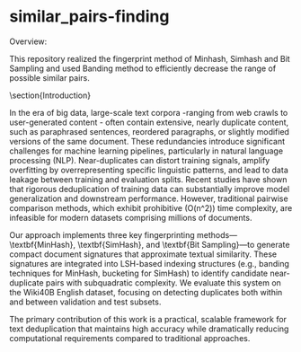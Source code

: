 # similar_pairs-finding
Overview:

This repository realized the fingerprint method of Minhash, Simhash and Bit Sampling and used Banding method to efficiently decrease the range of possible similar pairs.

\section{Introduction}

In the era of big data, large-scale text corpora -ranging from web crawls to user-generated content - often contain extensive, nearly duplicate content, such as paraphrased sentences, reordered paragraphs, or slightly modified versions of the same document. These redundancies introduce significant challenges for machine learning pipelines, particularly in natural language processing (NLP). Near-duplicates can distort training signals, amplify overfitting by overrepresenting specific linguistic patterns, and lead to data leakage between training and evaluation splits. Recent studies have shown that rigorous deduplication of training data can substantially improve model generalization and downstream performance. However, traditional pairwise comparison methods, which exhibit prohibitive \(O(n^2)\) time complexity, are infeasible for modern datasets comprising millions of documents.

Our approach implements three key fingerprinting methods—\textbf{MinHash}, \textbf{SimHash}, and \textbf{Bit Sampling}—to generate compact document signatures that approximate textual similarity. These signatures are integrated into LSH-based indexing structures (e.g., banding techniques for MinHash, bucketing for SimHash) to identify candidate near-duplicate pairs with subquadratic complexity. We evaluate this system on the Wiki40B English dataset, focusing on detecting duplicates both within and between validation and test subsets.

The primary contribution of this work is a practical, scalable framework for text deduplication that maintains high accuracy while dramatically reducing computational requirements compared to traditional approaches.
